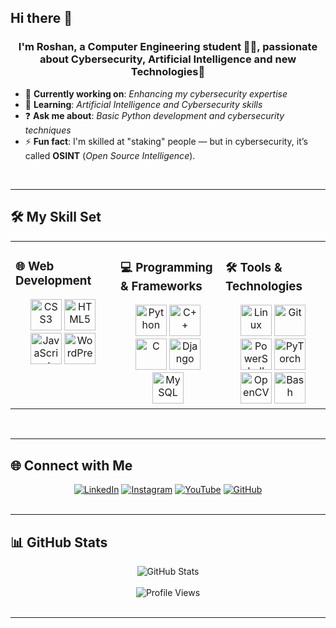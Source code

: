 ## Hi there 👋


### <div align="center">I'm Roshan, a Computer Engineering student 👨‍💻, passionate about Cybersecurity, Artificial Intelligence and new Technologies🚀</div>  

- 🔭 **Currently working on**: *Enhancing my cybersecurity expertise*  
- 🌱 **Learning**: *Artificial Intelligence and Cybersecurity skills*  
- ❓ **Ask me about**: *Basic Python development and cybersecurity techniques*  
- ⚡ **Fun fact**: I'm skilled at "staking" people — but in cybersecurity, it’s called **OSINT** (*Open Source Intelligence*).  

<br/>  

---

## **🛠️ My Skill Set**  

<table>
<tr>
<td valign="top" width="33%">

### **🌐 Web Development**  
<div align="center">  
<a href="https://www.w3schools.com/css/" target="_blank"><img src="https://profilinator.rishav.dev/skills-assets/css3-original-wordmark.svg" alt="CSS3" height="50" /></a>  
<a href="https://en.wikipedia.org/wiki/HTML5" target="_blank"><img src="https://profilinator.rishav.dev/skills-assets/html5-original-wordmark.svg" alt="HTML5" height="50" /></a>  
<a href="https://www.javascript.com/" target="_blank"><img src="https://profilinator.rishav.dev/skills-assets/javascript-original.svg" alt="JavaScript" height="50" /></a>  
<a href="https://wordpress.com/" target="_blank"><img src="https://profilinator.rishav.dev/skills-assets/wordpress.png" alt="WordPress" height="50" /></a>  
</div>

</td>
<td valign="top" width="33%">

### **💻 Programming & Frameworks**  
<div align="center">  
<a href="https://www.python.org/" target="_blank"><img src="https://profilinator.rishav.dev/skills-assets/python-original.svg" alt="Python" height="50" /></a>  
<a href="https://www.cplusplus.com/" target="_blank"><img src="https://profilinator.rishav.dev/skills-assets/cplusplus-original.svg" alt="C++" height="50" /></a>
<a href="https://www.cprogramming.com/" target="_blank"><img src="https://profilinator.rishav.dev/skills-assets/c-original.svg" alt="C" height="50" /></a>  
<a href="https://www.djangoproject.com/" target="_blank"><img src="https://profilinator.rishav.dev/skills-assets/django-original.svg" alt="Django" height="50" /></a>  
<a href="https://www.mysql.com/" target="_blank"><img src="https://profilinator.rishav.dev/skills-assets/mysql-original-wordmark.svg" alt="MySQL" height="50" /></a>  
</div>

</td>
<td valign="top" width="33%">

### **🛠️ Tools & Technologies**  
<div align="center">  
<a href="https://www.linux.org/" target="_blank"><img src="https://profilinator.rishav.dev/skills-assets/linux-original.svg" alt="Linux" height="50" /></a>  
<a href="https://github.com/" target="_blank"><img src="https://profilinator.rishav.dev/skills-assets/git-scm-icon.svg" alt="Git" height="50" /></a>  
<a href="https://docs.microsoft.com/en-us/powershell/" target="_blank"><img src="https://profilinator.rishav.dev/skills-assets/powershell.png" alt="PowerShell" height="50" /></a>  
<a href="https://pytorch.org/" target="_blank"><img src="https://profilinator.rishav.dev/skills-assets/pytorch-icon.svg" alt="PyTorch" height="50" /></a>  
<a href="https://opencv.org/" target="_blank"><img src="https://profilinator.rishav.dev/skills-assets/opencv-icon.svg" alt="OpenCV" height="50" /></a>  
<a href="https://www.gnu.org/software/bash/" target="_blank"><img src="https://profilinator.rishav.dev/skills-assets/gnu_bash-icon.svg" alt="Bash" height="50" /></a>  
</div>

</td>
</tr>
</table>  

<br/>  

---

## **🌐 Connect with Me**  

<div align="center">  
<a href="https://linkedin.com/in/roshanajith" target="_blank"><img src="https://img.shields.io/badge/linkedin-%231E77B5.svg?&style=for-the-badge&logo=linkedin&logoColor=white" alt="LinkedIn" /></a>  
<a href="https://instagram.com/roshanajith_7988" target="_blank"><img src="https://img.shields.io/badge/instagram-%23000000.svg?&style=for-the-badge&logo=instagram&logoColor=white" alt="Instagram" /></a>  
<a href="https://www.youtube.com/@CyberRaas" target="_blank"><img src="https://img.shields.io/badge/youtube-%23EE4831.svg?&style=for-the-badge&logo=youtube&logoColor=white" alt="YouTube" /></a>  
<a href="https://github.com/DevRaas" target="_blank"><img src="https://img.shields.io/badge/github-%2324292e.svg?&style=for-the-badge&logo=github&logoColor=white" alt="GitHub" /></a>  
</div>  

<br/>  

---

## **📊 GitHub Stats**  

<div align="center">  
<img src="https://github-readme-stats.vercel.app/api?username=DevRaas&show_icons=true&count_private=true&hide_border=true" alt="GitHub Stats" />  
</div>  

<br/>  

<div align="center">  
<img src="https://komarev.com/ghpvc/?username=DevRaas&&style=flat-square" alt="Profile Views" />  
</div>  

<br/>  

---

